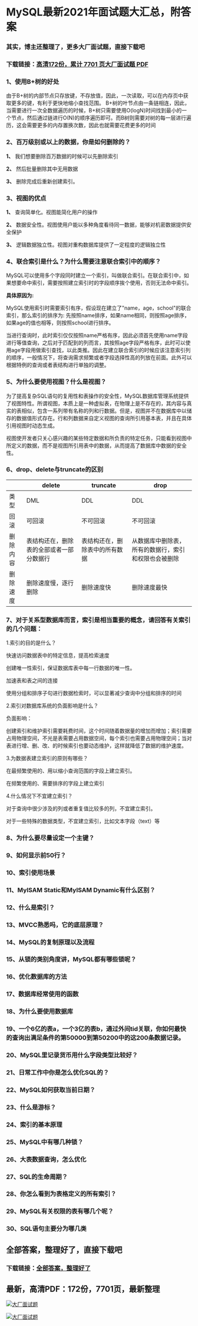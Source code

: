 # MySQL最新2021年面试题大汇总，附答案

### 其实，博主还整理了，更多大厂面试题，直接下载吧

### 下载链接：[高清172份，累计 7701 页大厂面试题  PDF](https://github.com/souyunku/DevBooks/blob/master/docs/index.md)



### 1、使用B+树的好处

由于B+树的内部节点只存放键，不存放值，因此，一次读取，可以在内存页中获取更多的键，有利于更快地缩小查找范围。 B+树的叶节点由一条链相连，因此，当需要进行一次全数据遍历的时候，B+树只需要使用O(logN)时间找到最小的一个节点，然后通过链进行O(N)的顺序遍历即可。而B树则需要对树的每一层进行遍历，这会需要更多的内存置换次数，因此也就需要花费更多的时间


### 2、百万级别或以上的数据，你是如何删除的？

**1、** 我们想要删除百万数据的时候可以先删除索引

**2、** 然后批量删除其中无用数据

**3、** 删除完成后重新创建索引。


### 3、视图的优点

**1、** 查询简单化。视图能简化用户的操作

**2、** 数据安全性。视图使用户能以多种角度看待同一数据，能够对机密数据提供安全保护

**3、** 逻辑数据独立性。视图对重构数据库提供了一定程度的逻辑独立性


### 4、联合索引是什么？为什么需要注意联合索引中的顺序？

MySQL可以使用多个字段同时建立一个索引，叫做联合索引。在联合索引中，如果想要命中索引，需要按照建立索引时的字段顺序挨个使用，否则无法命中索引。

**具体原因为:**

MySQL使用索引时需要索引有序，假设现在建立了"name，age，school"的联合索引，那么索引的排序为: 先按照name排序，如果name相同，则按照age排序，如果age的值也相等，则按照school进行排序。

当进行查询时，此时索引仅仅按照name严格有序，因此必须首先使用name字段进行等值查询，之后对于匹配到的列而言，其按照age字段严格有序，此时可以使用age字段用做索引查找，以此类推。因此在建立联合索引的时候应该注意索引列的顺序，一般情况下，将查询需求频繁或者字段选择性高的列放在前面。此外可以根据特例的查询或者表结构进行单独的调整。


### 5、为什么要使用视图？什么是视图？

为了提高复杂SQL语句的复用性和表操作的安全性，MySQL数据库管理系统提供了视图特性。所谓视图，本质上是一种虚拟表，在物理上是不存在的，其内容与真实的表相似，包含一系列带有名称的列和行数据。但是，视图并不在数据库中以储存的数据值形式存在。行和列数据来自定义视图的查询所引用基本表，并且在具体引用视图时动态生成。

视图使开发者只关心感兴趣的某些特定数据和所负责的特定任务，只能看到视图中所定义的数据，而不是视图所引用表中的数据，从而提高了数据库中数据的安全性。


### 6、drop、delete与truncate的区别
|  | delete | truncate | drop |
| --- | --- | --- | --- |
| 类型 | DML | DDL | DDL |
| 回滚 | 可回滚 | 不可回滚 | 不可回滚 |
| 删除内容 | 表结构还在，删除表的全部或者一部分数据行 | 表结构还在，删除表中的所有数据 | 从数据库中删除表，所有的数据行，索引和权限也会被删除 |
| 删除速度 | 删除速度慢，逐行删除 | 删除速度快 | 删除速度最快 |



### 7、对于关系型数据库而言，索引是相当重要的概念，请回答有关索引的几个问题：

1.索引的目的是什么？

快速访问数据表中的特定信息，提高检索速度

创建唯一性索引，保证数据库表中每一行数据的唯一性。

加速表和表之间的连接

使用分组和排序子句进行数据检索时，可以显著减少查询中分组和排序的时间

2.索引对数据库系统的负面影响是什么？

负面影响：

创建索引和维护索引需要耗费时间，这个时间随着数据量的增加而增加；索引需要占用物理空间，不光是表需要占用数据空间，每个索引也需要占用物理空间；当对表进行增、删、改、的时候索引也要动态维护，这样就降低了数据的维护速度。

3.为数据表建立索引的原则有哪些？

在最频繁使用的、用以缩小查询范围的字段上建立索引。

在频繁使用的、需要排序的字段上建立索引

4.什么情况下不宜建立索引？

对于查询中很少涉及的列或者重复值比较多的列，不宜建立索引。

对于一些特殊的数据类型，不宜建立索引，比如文本字段（text）等


### 8、为什么要尽量设定一个主键？
### 9、如何显示前50行？
### 10、索引使用场景
### 11、MyISAM Static和MyISAM Dynamic有什么区别？
### 12、什么是索引？
### 13、MVCC熟悉吗，它的底层原理？
### 14、MySQL的复制原理以及流程
### 15、从锁的类别角度讲，MySQL都有哪些锁呢？
### 16、优化数据库的方法
### 17、数据库经常使用的函数
### 18、为什么要使用数据库
### 19、一个6亿的表a，一个3亿的表b，通过外间tid关联，你如何最快的查询出满足条件的第50000到第50200中的这200条数据记录。
### 20、MySQL里记录货币用什么字段类型比较好？
### 21、日常工作中你是怎么优化SQL的？
### 22、MySQL如何获取当前日期？
### 23、什么是游标？
### 24、索引的基本原理
### 25、MySQL中有哪几种锁？
### 26、大表数据查询，怎么优化
### 27、SQL的生命周期？
### 28、你怎么看到为表格定义的所有索引？
### 29、MySQL有关权限的表有哪几个呢？
### 30、SQL语句主要分为哪几类




## 全部答案，整理好了，直接下载吧

### 下载链接：[全部答案，整理好了](https://www.souyunku.com/wp-content/uploads/weixin/githup-weixin-2.png)




## 最新，高清PDF：172份，7701页，最新整理

[![大厂面试题](https://www.souyunku.com/wp-content/uploads/weixin/mst.png "架构师专栏")](https://www.souyunku.com/wp-content/uploads/weixin/githup-weixin.png "架构师专栏")

[![大厂面试题](https://www.souyunku.com/wp-content/uploads/weixin/githup-weixin.png "架构师专栏")](https://www.souyunku.com/wp-content/uploads/weixin/githup-weixin.png "架构师专栏")
